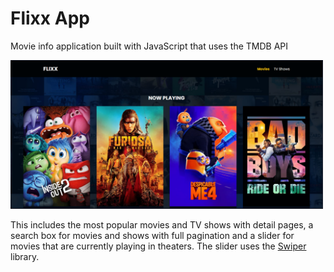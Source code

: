 # Flixx App
Movie info application built with JavaScript that uses the TMDB API

<img src="images/preview.png" width="500">

This includes the most popular movies and TV shows with detail pages, a search box for movies and shows with full pagination and a slider for movies that are currently playing in theaters. The slider uses the [Swiper](https://swiperjs.com) library.
